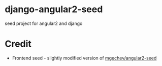 # django-angular2-seed
seed project for angular2 and django




# Credit

- Frontend seed - slightly modified version of [mgechev/angular2-seed](https://github.com/mgechev/angular-seed)

